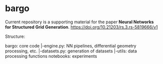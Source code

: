 # bargo

Current repository is a supporting material for the paper **Neural Networks for Structured Grid Generation**.
https://doi.org/10.21203/rs.3.rs-5819666/v1

Structure:

bargo: core code
|-engine.py: NN pipelines, differential geometry processing, etc.
|-datasets.py: generation of datasets
|-utils: data processing functions
notebooks: experiments
